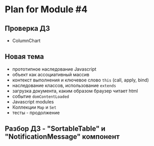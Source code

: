 # Plan for Module #4

## Проверка ДЗ

* ColumnChart

## Новая тема

* прототипное наследование Javascript
* объект как ассоциативный массив
* контекст выполнения и ключевое слово `this` (call, apply, bind) 
* наследование классов, использование `extends`
* загрузка документа, каким образом браузер читает html
* событие `domContentLoaded`
* Javascript modules
* Коллекции `Map` и `Set`
* тесты - продолжение

## Разбор ДЗ - "SortableTable" и "NotificationMessage" компонент
